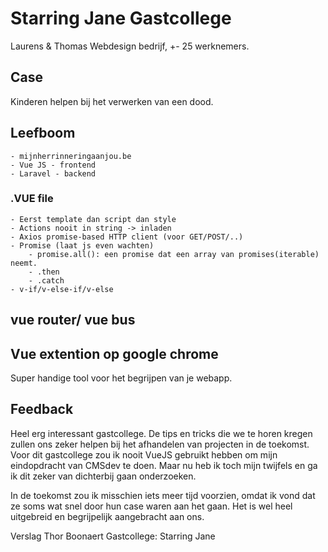 # Starring Jane Gastcollege

Laurens & Thomas
Webdesign bedrijf, +- 25 werknemers.

## Case

Kinderen helpen bij het verwerken van een dood.

## Leefboom

	- mijnherrinneringaanjou.be
	- Vue JS - frontend 
	- Laravel - backend

### .VUE file

	- Eerst template dan script dan style
	- Actions nooit in string -> inladen
	- Axios promise-based HTTP client (voor GET/POST/..)
	- Promise (laat js even wachten)
		- promise.all(): een promise dat een array van promises(iterable) neemt.
		- .then
		- .catch
	- v-if/v-else-if/v-else 

## vue router/ vue bus
	
## Vue extention op google chrome

Super handige tool voor het begrijpen van je webapp.

## Feedback

Heel erg interessant gastcollege. De tips en tricks die we te horen kregen zullen ons zeker helpen bij het afhandelen van projecten in de toekomst. 
Voor dit gastcollege zou ik nooit VueJS gebruikt hebben om mijn eindopdracht van CMSdev te doen. Maar nu heb ik toch mijn twijfels en ga ik dit zeker van dichterbij gaan onderzoeken. 

In de toekomst zou ik misschien iets meer tijd voorzien, omdat ik vond dat ze soms wat snel door hun case waren aan het gaan. Het is wel heel uitgebreid en begrijpelijk aangebracht aan ons.


Verslag Thor Boonaert
Gastcollege: Starring Jane 